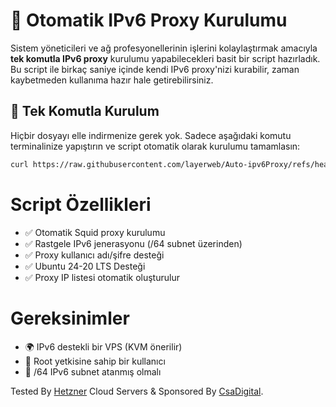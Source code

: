 # 🧠 Otomatik IPv6 Proxy Kurulumu

Sistem yöneticileri ve ağ profesyonellerinin işlerini kolaylaştırmak amacıyla **tek komutla IPv6 proxy** kurulumu yapabilecekleri basit bir script hazırladık. Bu script ile birkaç saniye içinde kendi IPv6 proxy'nizi kurabilir, zaman kaybetmeden kullanıma hazır hale getirebilirsiniz.

## 🚀 Tek Komutla Kurulum

Hiçbir dosyayı elle indirmenize gerek yok. Sadece aşağıdaki komutu terminalinize yapıştırın ve script otomatik olarak kurulumu tamamlasın:

```bash
curl https://raw.githubusercontent.com/layerweb/Auto-ipv6Proxy/refs/heads/main/install.sh | bash
```

# Script Özellikleri

- ✅ Otomatik Squid proxy kurulumu
- ✅ Rastgele IPv6 jenerasyonu (/64 subnet üzerinden)
- ✅ Proxy kullanıcı adı/şifre desteği
- ✅ Ubuntu 24-20 LTS Desteği
- ✅ Proxy IP listesi otomatik oluşturulur

# Gereksinimler

- 🌍 IPv6 destekli bir VPS (KVM önerilir)
- 🔑 Root yetkisine sahip bir kullanıcı
- 📶 /64 IPv6 subnet atanmış olmalı
  

Tested By [Hetzner](https://hetzner.cloud/?ref=vMPh0SiWfCW3) Cloud Servers & Sponsored By [CsaDigital](https://csadigital.net/).
